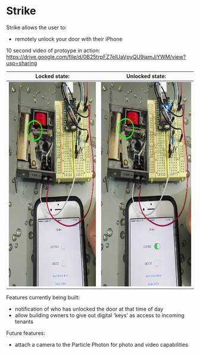 # Strike

Strike allows the user to:
  - remotely unlock your door with their iPhone 


10 second video of protoype in action:
https://drive.google.com/file/d/0B25trpFZ7elUaVpyQU9jamJiYWM/view?usp=sharing

Locked state:              |  Unlocked state:
:-------------------------:|:-------------------------:
<img src="https://raw.githubusercontent.com/ericysze/Strike/master/Images/Locked%20State.png" width="400" height="550">  |   <img src="https://raw.githubusercontent.com/ericysze/Strike/master/Images/Unlocked%20State.png" width="400" height="550">

Features currently being built:
  - notification of who has unlocked the door at that time of day
  - allow building owners to give out digital 'keys' as access to incoming tenants

Future features:
  - attach a camera to the Particle Photon for photo and video capabilities
